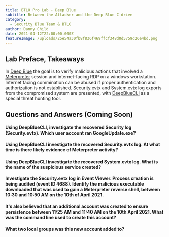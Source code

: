 ```yaml
---
title: BTLO Pro Lab - Deep Blue
subtitle: Between the Attacker and the Deep Blue C drive
category:
  - Security Blue Team & BTLO
author: Danny Child
date: 2021-04-12T22:00:00.000Z
featureImage: /uploads/25e54a30fb8f836f469ffcf348d0d5759d26e4bd.png
---
```

## **Lab Preface, Takeaways**

In [Deep Blue](https://blueteamlabs.online/home/investigation/32) the goal is to verify malicious actions that involved a [Meterpreter](https://www.offensive-security.com/metasploit-unleashed/about-meterpreter/) session and internet-facing RDP on a windows workstation. Internet facing commination can be abused if proper authentication and authorization is not established. Security.evtx and System.evtx log exports from the compromised system are presented, with [DeepBlueCLI](https://github.com/sans-blue-team/DeepBlueCLI) as a special threat hunting tool.

## **Questions and Answers (Coming Soon)**

#### **Using DeepBlueCLI, investigate the recovered Security log (Security.evtx). Which user account ran GoogleUpdate.exe?**

#### **Using DeepBlueCLI investigate the recovered Security.evtx log. At what time is there likely evidence of Meterpreter activity?**

#### **Using DeepBlueCLI investigate the recovered System.evtx log. What is the name of the suspicious service created?**

#### **Investigate the Security.evtx log in Event Viewer. Process creation is being audited (event ID 4688). Identify the malicious executable downloaded that was used to gain a Meterpreter reverse shell, between 10:30 and 10:50 AM on the 10th of April 2021.**

#### **It's also believed that an additional account was created to ensure persistence between 11:25 AM and 11:40 AM on the 10th April 2021. What was the command line used to create this account?**

#### **What two local groups was this new account added to?**